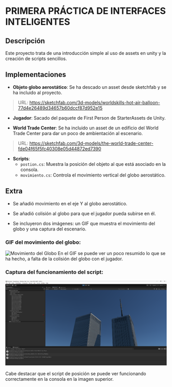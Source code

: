 # PRIMERA PRÁCTICA DE INTERFACES INTELIGENTES

## Descripción

Este proyecto trata de una introducción simple al uso de assets en unity y la creación de scripts sencillos.

## Implementaciones

- **Objeto globo aerostático**: Se ha descado un asset desde sketchfab y se ha incluido al proyecto.

> URL: https://sketchfab.com/3d-models/worldskills-hot-air-balloon-77d4e26489d34657b60dccf87d952e15

- **Jugador**: Sacado del paquete de First Person de StarterAssets de Unity.

- **World Trade Center**: Se ha incluido un asset de un edificio del World Trade Center para dar un poco de ambientación al escenario.

> URL: https://sketchfab.com/3d-models/the-world-trade-center-fde04f65f5fc40308e05d44872ed7390

- **Scripts**:
  - `postion.cs`: Muestra la posición del objeto al que está asociado en la consola.
  - `movimiento.cs`: Controla el movimiento vertical del globo aerostático.

## Extra

- Se añadió movimiento en el eje Y al globo aerostático.

- Se añadió colisión al globo para que el jugador pueda subirse en él.

- Se incluyeron dos imágenes: un GIF que muestra el movimiento del globo y una captura del escenario.


### GIF del movimiento del globo:

![Movimiento del Globo](img/globo.gif)
En el GIF se puede ver un poco resumido lo que se ha hecho, a falta de la colisión del globo con el jugador.

### Captura del funcionamiento del script:

![Escenario](img/Captura%20de%20pantalla%202024-10-01%20053931.png)

Cabe destacar que el script de posición se puede ver funcionando correctamente en la consola en la imagen superior.